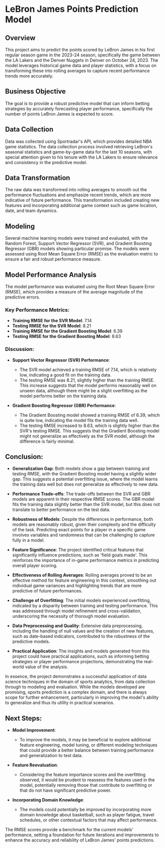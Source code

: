 # LeBron James Points Prediction Model

## Overview

This project aims to predict the points scored by LeBron James in his first regular season game in the 2023-24 season, specifically the game between the LA Lakers and the Denver Nuggets in Denver on October 24, 2023. The model leverages historical game data and player statistics, with a focus on transforming these into rolling averages to capture recent performance trends more accurately.

## Business Objective

The goal is to provide a robust predictive model that can inform betting strategies by accurately forecasting player performance, specifically the number of points LeBron James is expected to score.

## Data Collection

Data was collected using Sportradar's API, which provides detailed NBA game statistics. The data collection process involved retrieving LeBron's seasonal statistics and game-by-game data for the last 10 seasons, with special attention given to his tenure with the LA Lakers to ensure relevance and consistency in the predictive model.

## Data Transformation

The raw data was transformed into rolling averages to smooth out the performance fluctuations and emphasize recent trends, which are more indicative of future performance. This transformation included creating new features and incorporating additional game context such as game location, date, and team dynamics.

## Modeling

Several machine learning models were trained and evaluated, with the Random Forest, Support Vector Regressor (SVR), and Gradient Boosting Regressor (GBR) models showing particular promise. The models were assessed using Root Mean Square Error (RMSE) as the evaluation metric to ensure a fair and robust performance measure.

## Model Performance Analysis

The model performance was evaluated using the Root Mean Square Error (RMSE), which provides a measure of the average magnitude of the predictive errors.

### Key Performance Metrics:

- **Training RMSE for the SVR Model**: 7.14
- **Testing RMSE for the SVR Model**: 8.21
- **Training RMSE for the Gradient Boosting Model**: 6.39
- **Testing RMSE for the Gradient Boosting Model**: 8.63

### Discussion:

- **Support Vector Regressor (SVR) Performance**:
  - The SVR model achieved a training RMSE of 7.14, which is relatively low, indicating a good fit on the training data.
  - The testing RMSE was 8.21, slightly higher than the training RMSE. This increase suggests that the model performs reasonably well on unseen data, although there might be a slight overfitting as the model performs better on the training data.

- **Gradient Boosting Regressor (GBR) Performance**:
  - The Gradient Boosting model showed a training RMSE of 6.39, which is quite low, indicating the model fits the training data well.
  - The testing RMSE increased to 8.63, which is slightly higher than the SVR's testing RMSE. This suggests that the Gradient Boosting model might not generalize as effectively as the SVR model, although the difference is fairly minimal.

## Conclusion:

- **Generalization Gap**: Both models show a gap between training and testing RMSE, with the Gradient Boosting model having a slightly wider gap. This suggests a potential overfitting issue, where the model learns the training data well but does not generalize as effectively to new data.
  
- **Performance Trade-offs**: The trade-offs between the SVR and GBR models are apparent in their respective RMSE scores. The GBR model fits the training data slightly better than the SVR model, but this does not translate to better performance on the test data.

- **Robustness of Models**: Despite the differences in performance, both models are reasonably robust, given their complexity and the difficulty of the task. Predicting exact points for a player in a specific game involves variables and randomness that can be challenging to capture fully in a model.

- **Feature Significance**: The project identified critical features that significantly influence predictions, such as 'field goals made'. This reinforces the importance of in-game performance metrics in predicting overall player scoring.

- **Effectiveness of Rolling Averages**: Rolling averages proved to be an effective method for feature engineering in this context, smoothing out individual game variances and highlighting trends that are more predictive of future performances.

- **Challenge of Overfitting**: The initial models experienced overfitting, indicated by a disparity between training and testing performance. This was addressed through model refinement and cross-validation, underscoring the necessity of thorough model evaluation.

- **Data Preprocessing and Quality**: Extensive data preprocessing, including the handling of null values and the creation of new features, such as date-based indicators, contributed to the robustness of the predictive models.

- **Practical Application**: The insights and models generated from this project could have practical applications, such as informing betting strategies or player performance projections, demonstrating the real-world value of the analysis.

In essence, the project demonstrates a successful application of data science techniques in the domain of sports analytics, from data collection through to modeling and evaluation. While the models developed are promising, sports prediction is a complex domain, and there is always scope for further enhancement, particularly in improving the model's ability to generalize and thus its utility in practical scenarios.

## Next Steps:

- **Model Improvement**:
  - To improve the models, it may be beneficial to explore additional feature engineering, model tuning, or different modeling techniques that could provide a better balance between training performance and generalization to test data.
  
- **Feature Reevaluation**:
  - Considering the feature importance scores and the overfitting observed, it would be prudent to reassess the features used in the model, potentially removing those that contribute to overfitting or that do not have significant predictive power.

- **Incorporating Domain Knowledge**:
  - The models could potentially be improved by incorporating more domain knowledge about basketball, such as player fatigue, travel schedules, or other contextual factors that may affect performance.

The RMSE scores provide a benchmark for the current models' performance, setting a foundation for future iterations and improvements to enhance the accuracy and reliability of LeBron James' points predictions.
